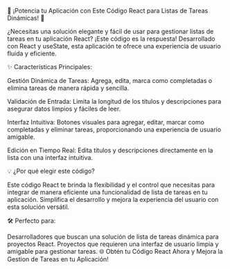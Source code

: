 🚀 ¡Potencia tu Aplicación con Este Código React para Listas de Tareas Dinámicas! 🚀

¿Necesitas una solución elegante y fácil de usar para gestionar listas de tareas en tu aplicación React? ¡Este código es la respuesta! Desarrollado con React y useState, esta aplicación te ofrece una experiencia de usuario fluida y eficiente.

✨ Características Principales:

Gestión Dinámica de Tareas: Agrega, edita, marca como completadas o elimina tareas de manera rápida y sencilla.

Validación de Entrada: Limita la longitud de los títulos y descripciones para asegurar datos limpios y fáciles de leer.

Interfaz Intuitiva: Botones visuales para agregar, editar, marcar como completadas y eliminar tareas, proporcionando una experiencia de usuario amigable.

Edición en Tiempo Real: Edita títulos y descripciones directamente en la lista con una interfaz intuitiva.

💡 ¿Por qué elegir este código?

Este código React te brinda la flexibilidad y el control que necesitas para integrar de manera eficiente una funcionalidad de lista de tareas en tu aplicación. Simplifica el desarrollo y mejora la experiencia del usuario con esta solución versátil.

🛠️ Perfecto para:

Desarrolladores que buscan una solución de lista de tareas dinámica para proyectos React.
Proyectos que requieren una interfaz de usuario limpia y amigable para gestionar tareas.
🌐 Obtén tu Código React Ahora y Mejora la Gestion de Tareas en tu Aplicación!